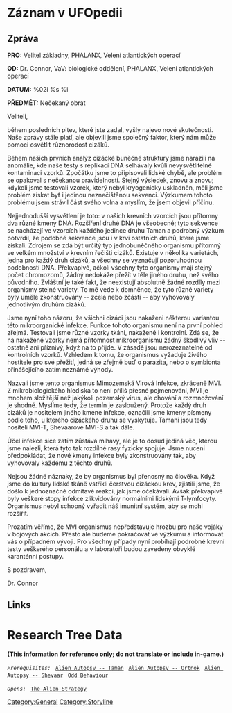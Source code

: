 # Záznam v UFOpedii

## Zpráva

**PRO:** Velitel základny, PHALANX, Velení atlantických operací

**OD:** Dr. Connor, VaV: biologické oddělení, PHALANX, Velení
atlantických operací

**DATUM:** %02i %s %i

**PŘEDMĚT:** Nečekaný obrat

Veliteli,

během posledních pitev, které jste zadal, vyšly najevo nové skutečnosti.
Naše zprávy stále platí, ale objevili jsme společný faktor, který nám
může pomoci osvětlit různorodost cizáků.

Během našich prvních analýz cizácké buněčné struktury jsme narazili na
anomálie, kde naše testy s replikací DNA selhávaly kvůli nevysvětlitelné
kontaminaci vzorků. Zpočátku jsme to připisovali lidské chybě, ale
problém se opakoval s nečekanou pravidelností. Stejný výsledek, znovu a
znovu; kdykoli jsme testovali vzorek, který nebyl kryogenicky uskladněn,
měli jsme problém získat byť i jedinou neznečištěnou sekvenci. Výzkumem
tohoto problému jsem strávil část svého volna a myslím, že jsem objevil
příčinu.

Nejjednodušší vysvětlení je toto: v našich krevních vzorcích jsou
přítomny dva různé kmeny DNA. Rozšíření druhé DNA je všeobecné; tyto
sekvence se nacházejí ve vzorcích každého jedince druhu Taman a podrobný
výzkum potvrdil, že podobné sekvence jsou i v krvi ostatních druhů,
které jsme získali. Zdrojem se zdá být určitý typ jednobuněčného
organismu přítomný ve velkém množství v krevním řečišti cizáků. Existuje
v několika varietách, jedna pro každý druh cizáků, a všechny se
vyznačují pozoruhodnou podobností DNA. Překvapivě, ačkoli všechny tyto
organismy mají stejný počet chromozomů, žádný nedokáže přežít v těle
jiného druhu, než svého původního. Zvláštní je také fakt, že neexistují
absolutně žádné rozdíly mezi organismy stejné variety. To mě vede k
domněnce, že tyto různé variety byly uměle zkonstruovány -- zcela nebo
zčásti -- aby vyhovovaly jednotlivým druhům cizáků.

Jsme nyní toho názoru, že všichni cizáci jsou nakaženi některou
variantou této mikroorganické infekce. Funkce tohoto organismu není na
první pohled zřejmá. Testovali jsme různé vzorky tkání, nakažené i
kontrolní. Zdá se, že na nakažené vzorky nemá přítomnost mikroorganismu
žádný škodlivý vliv -- ostatně ani příznivý, když na to přijde. V zásadě
jsou nerozeznatelné od kontrolních vzorků. Vzhledem k tomu, že
organismus vyžaduje živého hostitele pro své přežití, jedná se zřejmě
buď o parazita, nebo o symbionta přinášejícího zatím neznámé výhody.

Nazvali jsme tento organismus Mimozemská Virová Infekce, zkráceně MVI. Z
mikrobiologického hlediska to není příliš přesné pojmenování, MVI je
mnohem složitější než jakýkoli pozemský virus, ale chování a
rozmnožování je shodné. Myslíme tedy, že termín je zasloužený. Protože
každý druh cizáků je nositelem jiného kmene infekce, označili jsme kmeny
písmeny podle toho, u kterého cizáckého druhu se vyskytuje. Tamani jsou
tedy nositeli MVI-T, Shevaarové MVI-S a tak dále.

Účel infekce sice zatím zůstává mlhavý, ale je to dosud jediná věc,
kterou jsme nalezli, která tyto tak rozdílné rasy fyzicky spojuje. Jsme
nuceni předpokládat, že nové kmeny infekce byly zkonstruovány tak, aby
vyhovovaly každému z těchto druhů.

Nejsou žádné náznaky, že by organismus byl přenosný na člověka. Když
jsme do kultury lidské tkáně vstříkli čerstvou cizáckou krev, zjistili
jsme, že došlo k jednoznačně odmítavé reakci, jak jsme očekávali. Avšak
překvapivě byly veškeré stopy infekce zlikvidovány normálními lidskými
T-lymfocyty. Organismus nebyl schopný vyřadit náš imunitní systém, aby
se mohl rozšířit.

Prozatím věříme, že MVI organismus nepředstavuje hrozbu pro naše vojáky
v bojových akcích. Přesto ale budeme pokračovat ve výzkumu a informovat
vás o případném vývoji. Pro všechny případy nyní probíhají podrobné
krevní testy veškerého personálu a v laboratoři budou zavedeny obvyklé
karanténní postupy.

S pozdravem,

Dr. Connor

## Links

# Research Tree Data

**(This information for reference only; do not translate or include
in-game.)**

*`Prerequisites:`*
` `[`Alien Autopsy -- Taman`](Aliens/Taman "wikilink")
` `[`Alien Autopsy -- Ortnok`](Aliens/Ortnok "wikilink")
` `[`Alien Autopsy -- Shevaar`](Aliens/Shevaar "wikilink")
` `[`Odd Behaviour`](Aliens/Odd_Behaviour "wikilink")

*`Opens:`*
` `[`The Alien Strategy`](Research/The_Alien_Strategy "wikilink")

[Category:General](Category:General "wikilink")
[Category:Storyline](Category:Storyline "wikilink")